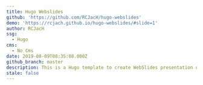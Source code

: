```yaml
---
title: Hugo Webslides
github: 'https://github.com/RCJacH/hugo-webslides'
demo: 'https://rcjach.github.io/hugo-webslides/#slide=1'
author: RCJacH
ssg:
  - Hugo
cms:
  - No Cms
date: 2019-08-09T08:35:08.000Z
github_branch: master
description: This is a Hugo template to create WebSlides presentation using markdown.
stale: false
---
```

